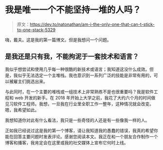 # 我是唯一一个不能坚持一堆的人吗？

> 原文：<https://dev.to/natonathan/am-i-the-only-one-that-can-t-stick-to-one-stack-5329>

嗨，戴夫。这是我的第一篇博文。但是我想问一个问题。

## 是我还是只有我，不能拘泥于一套技术和语言？

我似乎想尝试和使用几乎每一种很酷的新技术或语言；我知道这没什么成效。但是，我似乎无法选定一个主堆栈。我也意识到一系列广泛的技能是非常有用的，可以被雇主们挑选出来。

与此同时，在一个主要的堆栈或一组技术上非常熟练不是也很重要吗？我是软件工程和 web 开发的新手。在 2018 年开始上大学之前，我花了大约六个月的时间做见习软件工程师。我想，一旦我在行业里全职工作一整年，这种情况就会改变。嗯，我希望如此。

我想知道你对此有什么看法，我只是一些奇怪的人还是有一些像我一样的人。

正如我已经说过这是我的第一个博客，请让我知道我的愚蠢的错误，我真的希望你能在回答主要问题时发表评论。感谢您阅读本文。我正在和一个朋友合作制作一个博客和播客，我肯定会在这里或我的社交媒体上宣布它何时上线。